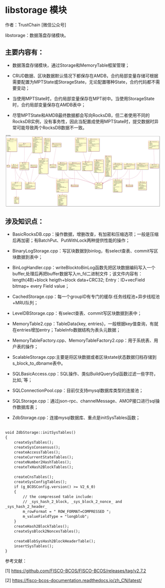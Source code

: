 # libstorage 模块
作者：TrustChain [微信公众号]

libstorage：数据落盘存储模块。



## 主要内容有：

+ 数据落盘存储模块，通过Storage和MemoryTable框架管理；

+ CRUD数据、区块数据默认情况下都保存在AMDB，合约局部变量存储可根据需要配置为MPTState或StorageState，无论配置哪种State，合约代码都不需要变动；

+ 当使用MPTState时，合约局部变量保存在MPT树中。当使用StorageState时，合约局部变量保存在AMDB表中；

+ 尽管MPTState和AMDB最终数据都会写向RocksDB，但二者使用不同的RocksDB实例，没有事务性，因此当配置成使用MPTState时，提交数据时异常可能导致两个RocksDB数据不一致。

![](../../../../images/articles/sourceCode_knowledge_map/libstorage.png)

## 涉及知识点：

+ BasicRocksDB.cpp：操作数据，增删改查，有加密和压缩选项；一般是压缩后再加密；有BatchPut、PutWithLock两种提供性能的操作；

+ BinaryLogStorage.cpp：写区块数据到binlog，有select查表、commit写区块数据到表中；

+ BinLogHandler.cpp：writeBlocktoBinLog函数先把区块数据编码写入一个buffer,处理后再把buffer数据写入m_fd二进制文件；该文件内容有：length(4B)+block heigth+block data+CRC32; Entry：ID+vecField bitmap+ every Field value；

+ CachedStorage.cpp：每一个groupID有专门的缓存:任务线程池+异步线程池+MRU队列；

+ LevelDBStorage.cpp：有select查表、commit写区块数据到表中；

+ MemoryTable2.cpp：TableData{key, entries}，一般根据key值查询，有就在entries增加entry；TableInfo数据结构为表头元数据；

+ MemoryTableFactory.cpp、MemoryTableFactory2.cpp：用于系统表、用户表的操作；

+ ScalableStorage.cpp:主要是将区块数据或者区块state状态数据归档存储到s_block_to_dbname表中。

+ SQLBasicAccess.cpp：SQL操作、类似BuildQuerySql函数过滤一些字符，比如\,`等；

+ SQLConnectionPool.cpp：目前仅支持mysql数据库类型的连接池；

+ SQLStorage.cpp：通过json-rpc、channelMessage、AMOP接口进行sql操作数据库表；

+ ZdbStorage.cpp：连接mysql数据库、重点是initSysTables函数；
```

void ZdbStorage::initSysTables()
{
    createSysTables();
    createSysConsensus();
    createAccessTables();
    createCurrentStateTables();
    createNumber2HashTables();
    createTxHash2BlockTables();

    createCnsTables();
    createSysConfigTables();
    if (g_BCOSConfig.version() >= V2_6_0)
    {
        // the compressed table include:
        // _sys_hash_2_block, _sys_block_2_nonce_ and _sys_hash_2_header_
        m_rowFormat = " ROW_FORMAT=COMPRESSED ";
        m_valueFieldType = "longblob";
    }
    createHash2BlockTables();
    createSysBlock2NoncesTables();

    createBlobSysHash2BlockHeaderTable();
    insertSysTables();
}

```

参考文献：

[1] https://github.com/FISCO-BCOS/FISCO-BCOS/releases/tag/v2.7.2

[2] https://fisco-bcos-documentation.readthedocs.io/zh_CN/latest/